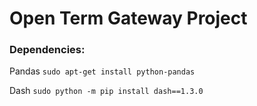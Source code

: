 # Open Term Gateway Project

### Dependencies:

Pandas `sudo apt-get install python-pandas`

Dash `sudo python -m pip install dash==1.3.0`
